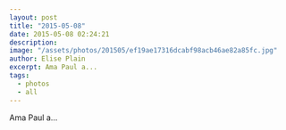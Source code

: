 ```yaml
---
layout: post
title: "2015-05-08"
date: 2015-05-08 02:24:21
description: 
image: "/assets/photos/201505/ef19ae17316dcabf98acb46ae82a85fc.jpg"
author: Elise Plain
excerpt: Ama Paul a...
tags: 
  - photos
  - all
---
```


Ama Paul a...
<p></p>
